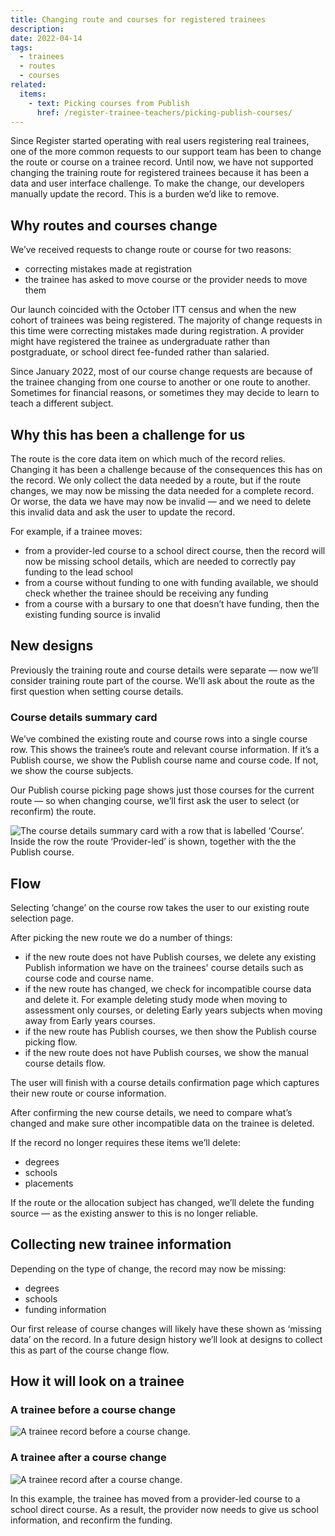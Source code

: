 ```yaml
---
title: Changing route and courses for registered trainees
description:
date: 2022-04-14
tags:
  - trainees
  - routes
  - courses
related:
  items:
    - text: Picking courses from Publish
      href: /register-trainee-teachers/picking-publish-courses/
---
```


Since Register started operating with real users registering real trainees, one of the more common requests to our support team has been to change the route or course on a trainee record. Until now, we have not supported changing the training route for registered trainees because it has been a data and user interface challenge. To make the change, our developers manually update the record. This is a burden we’d like to remove.

## Why routes and courses change

We’ve received requests to change route or course for two reasons:

- correcting mistakes made at registration
- the trainee has asked to move course or the provider needs to move them

Our launch coincided with the October ITT census and when the new cohort of trainees was being registered. The majority of change requests in this time were correcting mistakes made during registration. A provider might have registered the trainee as undergraduate rather than postgraduate, or school direct fee-funded rather than salaried.

Since January 2022, most of our course change requests are because of the trainee changing from one course to another or one route to another. Sometimes for financial reasons, or sometimes they may decide to learn to teach a different subject.

## Why this has been a challenge for us

The route is the core data item on which much of the record relies. Changing it has been a challenge because of the consequences this has on the record. We only collect the data needed by a route, but if the route changes, we may now be missing the data needed for a complete record. Or worse, the data we have may now be invalid — and we need to delete this invalid data and ask the user to update the record.

For example, if a trainee moves:

- from a provider-led course to a school direct course, then the record will now be missing school details, which are needed to correctly pay funding to the lead school
- from a course without funding to one with funding available, we should check whether the trainee should be receiving any funding
- from a course with a bursary to one that doesn’t have funding, then the existing funding source is invalid

## New designs

Previously the training route and course details were separate — now we’ll consider training route part of the course. We’ll ask about the route as the first question when setting course details.

### Course details summary card

We’ve combined the existing route and course rows into a single course row. This shows the trainee’s route and relevant course information. If it’s a Publish course, we show the Publish course name and course code. If not, we show the course subjects.

Our Publish course picking page shows just those courses for the current route — so when changing course, we’ll first ask the user to select (or reconfirm) the route.

![The course details summary card with a row that is labelled ‘Course’. Inside the row the route ‘Provider-led’ is shown, together with the the Publish course.](1-new-course-details-summary-card.png "Ammended course row")

## Flow

Selecting ‘change’ on the course row takes the user to our existing route selection page.

After picking the new route we do a number of things:

- if the new route does not have Publish courses, we delete any existing Publish information we have on the trainees' course details such as course code and course name.
- if the new route has changed, we check for incompatible course data and delete it. For example deleting study mode when moving to assessment only courses, or deleting Early years subjects when moving away from Early years courses.
- if the new route has Publish courses, we then show the Publish course picking flow.
- if the new route does not have Publish courses, we show the manual course details flow.

The user will finish with a course details confirmation page which captures their new route or course information.

After confirming the new course details, we need to compare what’s changed and make sure other incompatible data on the trainee is deleted.

If the record no longer requires these items we’ll delete:

- degrees
- schools
- placements

If the route or the allocation subject has changed, we’ll delete the funding source — as the existing answer to this is no longer reliable.

## Collecting new trainee information

Depending on the type of change, the record may now be missing:

- degrees
- schools
- funding information

Our first release of course changes will likely have these shown as ‘missing data’ on the record. In a future design history we’ll look at designs to collect this as part of the course change flow.

## How it will look on a trainee

### A trainee before a course change

![A trainee record before a course change.](2-trainee-before-course-change.png "A trainee record before a course change")

### A trainee after a course change

![A trainee record after a course change.](3-trainee-after-course-change.png "A trainee record after a course change")

In this example, the trainee has moved from a provider-led course to a school direct course. As a result, the provider now needs to give us school information, and reconfirm the funding.
